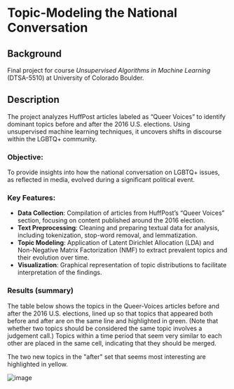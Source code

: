 # Topic-Modeling the National Conversation

## Background
Final project for course *Unsupervised Algorithms in Machine Learning* (DTSA-5510) at University of Colorado Boulder.

## Description
The project analyzes HuffPost articles labeled as “Queer Voices” to identify dominant topics before and after the 2016 U.S. elections. Using unsupervised machine learning techniques, it uncovers shifts in discourse within the LGBTQ+ community.

### Objective:

To provide insights into how the national conversation on LGBTQ+ issues, as reflected in media, evolved during a significant political event.

### Key Features:
* **Data Collection**: Compilation of articles from HuffPost’s “Queer Voices” section, focusing on content published around the 2016 election.
* **Text Preprocessing**: Cleaning and preparing textual data for analysis, including tokenization, stop-word removal, and lemmatization.
* **Topic Modeling**: Application of Latent Dirichlet Allocation (LDA) and Non-Negative Matrix Factorization (NMF) to extract prevalent topics and their evolution over time.
* **Visualization**: Graphical representation of topic distributions to facilitate interpretation of the findings.

### Results (summary)
The table below shows the topics in the Queer-Voices articles before and after the 2016 U.S. elections, lined up so that topics that appeared both before and after are on the same line and highlighted in green. (Note that whether two topics should be considered the same topic involves a judgement call.) Topics within a time period that seem very similar to each other are placed in the same cell, indicating that they should be merged. 

The two new topics in the "after" set that seems most interesting are highlighted in yellow.

![image](https://github.com/user-attachments/assets/ae93213c-5a28-47a4-aea7-2904a671d2e8)
